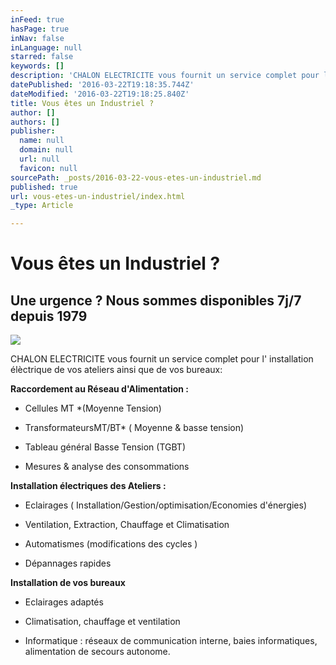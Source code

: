 ```yaml
---
inFeed: true
hasPage: true
inNav: false
inLanguage: null
starred: false
keywords: []
description: 'CHALON ELECTRICITE vous fournit un service complet pour l’ installation élèctrique de vos ateliers ainsi que de vos bureaux:'
datePublished: '2016-03-22T19:18:35.744Z'
dateModified: '2016-03-22T19:18:25.840Z'
title: Vous êtes un Industriel ?
author: []
authors: []
publisher:
  name: null
  domain: null
  url: null
  favicon: null
sourcePath: _posts/2016-03-22-vous-etes-un-industriel.md
published: true
url: vous-etes-un-industriel/index.html
_type: Article

---
```

# Vous êtes un Industriel ?

## Une urgence ? Nous sommes disponibles 7j/7 depuis 1979
![](https://the-grid-user-content.s3-us-west-2.amazonaws.com/cb34174b-d902-421c-b1b3-0b9fea704556.gif)

CHALON ELECTRICITE vous fournit un service complet pour l' installation élèctrique de vos ateliers ainsi que de vos bureaux:

**Raccordement au Réseau d'Alimentation :**

* Cellules MT \*(Moyenne Tension)

* TransformateursMT/BT\* ( Moyenne & basse tension)

* Tableau général Basse Tension (TGBT)

* Mesures & analyse des consommations

**Installation électriques des Ateliers :**

* Eclairages ( Installation/Gestion/optimisation/Economies d'énergies)

* Ventilation, Extraction, Chauffage et Climatisation

* Automatismes (modifications des cycles )

* Dépannages rapides

**Installation de vos bureaux**

* Eclairages adaptés

* Climatisation, chauffage et ventilation

* Informatique : réseaux de communication interne, baies informatiques, alimentation de secours autonome.
